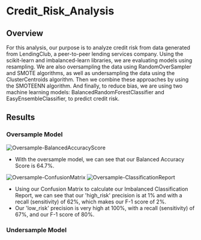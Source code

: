 # Credit_Risk_Analysis

## Overview
For this analysis, our purpose is to analyze credit risk from data generated from LendingClub, a peer-to-peer lending services company. Using the scikit-learn and imbalanced-learn libraries, we are evaluating models using resampling. We are also oversampling the data using RandomOverSampler and SMOTE algorithms, as well as undersampling the data using the ClusterCentroids algorithm. Then we combine these approaches by using the SMOTEENN algorithm. And finally, to reduce bias, we are using two machine learning models: BalancedRandomForestClassifier and EasyEnsembleClassifier, to predict credit risk.

## Results
### Oversample Model
![Oversample-BalancedAccuracyScore](https://user-images.githubusercontent.com/69607218/146698547-12c8272b-6cd7-4e09-a611-d2c62a338aa9.png)
- With the oversample model, we can see that our Balanced Accuracy Score is 64.7%.

![Oversample-ConfusionMatrix](https://user-images.githubusercontent.com/69607218/146698619-dab11b82-5ed7-41ff-893d-14f16eccb4d3.png)
![Oversample-ClassificationReport](https://user-images.githubusercontent.com/69607218/146698665-56b93bf1-95a9-4e05-9bc2-e459291e6045.png)
- Using our Confusion Matrix to calculate our Imbalanced Classification Report, we can see that our 'high_risk' precision is at 1% and with a recall (sensitivity) of 62%, which makes our F-1 score of 2%.
- Our 'low_risk' precision is very high at 100%, with a recall (sensitivity) of 67%, and our F-1 score of 80%.

### Undersample Model
